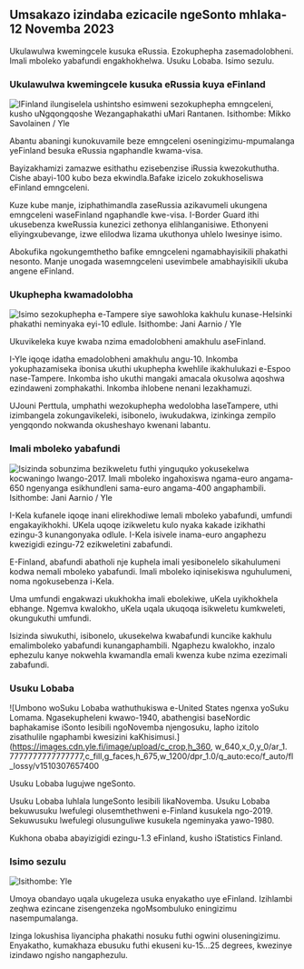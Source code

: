 ## Umsakazo izindaba ezicacile ngeSonto mhlaka-12 Novemba 2023

Ukulawulwa kwemingcele kusuka eRussia. Ezokuphepha zasemadolobheni. Imali mboleko yabafundi engakhokhelwa. Usuku Lobaba. Isimo sezulu.

### Ukulawulwa kwemingcele kusuka eRussia kuya eFinland

![IFinland ilungiselela ushintsho esimweni sezokuphepha emngceleni, kusho uNgqongqoshe Wezangaphakathi uMari Rantanen. Isithombe: Mikko Savolainen / Yle](https://images.cdn.yle.fi/image/upload/c_crop,h_2720,w_4836,x_0,y_450/ar_1.7777777777777777,c_fill,g_750,wh_1/0.q_auto:eco/f_auto/fl_lossy/v1695988171/39-11790926516b884859ee)

Abantu abaningi kunokuvamile beze emngceleni oseningizimu-mpumalanga yeFinland besuka eRussia ngaphandle kwama-visa.

Bayizakhamizi zamazwe esithathu ezisebenzise iRussia kwezokuthutha. Cishe abayi-100 kubo beza ekwindla.Bafake izicelo zokukhoseliswa eFinland emngceleni.

Kuze kube manje, iziphathimandla zaseRussia azikavumeli ukungena emngceleni waseFinland ngaphandle kwe-visa. I-Border Guard ithi ukusebenza kweRussia kunezici zethonya elihlanganisiwe. Ethonyeni eliyingxubevange, izwe elilodwa lizama ukuthonya uhlelo lwesinye isimo.

Abokufika ngokungemthetho bafike emngceleni ngamabhayisikili phakathi nesonto. Manje unogada wasemngceleni usevimbele amabhayisikili ukuba angene eFinland.

### Ukuphepha kwamadolobha

![Isimo sezokuphepha e-Tampere siye sawohloka kakhulu kunase-Helsinki phakathi neminyaka eyi-10 edlule. Isithombe: Jani Aarnio / Yle](https://images.cdn.yle.fi/image/upload/c_crop,h_2687,w_4777,x_1,y_258/ar_1.777777777777777,c_fill,g_faces,w_1_7.q_auto:eco/f_auto/fl_lossy/v1699517677/39-1197321654a95de6dbe7)

Ukuvikeleka kuye kwaba nzima emadolobheni amakhulu aseFinland.

I-Yle iqoqe idatha emadolobheni amakhulu angu-10. Inkomba yokuphazamiseka ibonisa ukuthi ukuphepha kwehlile ikakhulukazi e-Espoo nase-Tampere. Inkomba isho ukuthi mangaki amacala okusolwa aqoshwa ezindaweni zomphakathi. Inkomba ihlobene nenani lezakhamuzi.

UJouni Perttula, umphathi wezokuphepha wedolobha laseTampere, uthi izimbangela zokungavikeleki, isibonelo, iwukudakwa, izinkinga zempilo yengqondo nokwanda okusheshayo kwenani labantu.

### Imali mboleko yabafundi

![Isizinda sobunzima bezikweletu futhi yinguquko yokusekelwa kocwaningo lwango-2017. Imali mboleko ingahoxiswa ngama-euro angama-650 ngenyanga esikhundleni sama-euro angama-400 angaphambili. Isithombe: Jani Aarnio / Yle](https://images.cdn.yle.fi/image/upload/c_crop,h_3078,w_5472,x_0,y_557/ar_1.777777777777777,c_fill,g_faces,w_1_65.0q_auto:eco/f_auto/fl_lossy/v1694583672/39-1171262650149d3dfd0c)

I-Kela kufanele iqoqe inani elirekhodiwe lemali mboleko yabafundi, umfundi engakayikhokhi. UKela uqoqe izikweletu kulo nyaka kakade izikhathi ezingu-3 kunangonyaka odlule. I-Kela isivele inama-euro angaphezu kwezigidi ezingu-72 ezikweletini zabafundi.

E-Finland, abafundi abatholi nje kuphela imali yesibonelelo sikahulumeni kodwa nemali mboleko yabafundi. Imali mboleko iqinisekiswa nguhulumeni, noma ngokusebenza i-Kela.

Uma umfundi engakwazi ukukhokha imali ebolekiwe, uKela uyikhokhela ebhange. Ngemva kwalokho, uKela uqala ukuqoqa isikweletu kumkweleti, okungukuthi umfundi.

Isizinda siwukuthi, isibonelo, ukusekelwa kwabafundi kuncike kakhulu emalimboleko yabafundi kunangaphambili. Ngaphezu kwalokho, inzalo ephezulu kanye nokwehla kwamandla emali kwenza kube nzima ezezimali zabafundi.

### Usuku Lobaba

![Umbono woSuku Lobaba wathuthukiswa e-United States ngenxa yoSuku Lomama. Ngasekupheleni kwawo-1940, abathengisi baseNordic baphakamise iSonto lesibili ngoNovemba njengosuku, lapho izitolo zisathulile ngaphambi kwesizini kaKhisimusi.](https://images.cdn.yle.fi/image/upload/c_crop,h_360, w_640,x_0,y_0/ar_1. 7777777777777777,c_fill,g_faces,h_675,w_1200/dpr_1.0/q_auto:eco/f_auto/fl_lossy/v1510307657400

Usuku Lobaba lugujwe ngeSonto.

Usuku Lobaba luhlala lungeSonto lesibili likaNovemba. Usuku Lobaba bekuwusuku lwefulegi olusemthethweni e-Finland kusukela ngo-2019. Sekuwusuku lwefulegi olusunguliwe kusukela ngeminyaka yawo-1980.

Kukhona obaba abayizigidi ezingu-1.3 eFinland, kusho iStatistics Finland.

### Isimo sezulu

![ Isithombe: Yle](https://images.cdn.yle.fi/image/upload/c_crop,h_1080,w_1919,x_0,y_0/ar_1.77777777777777777,c_fill,g_faces,h_6710/0_pq2uto.:eco/f_auto/fl_lossy/v1699803736/39-11995176550f22164d93)

Umoya obandayo uqala ukugeleza usuka enyakatho uye eFinland. Izihlambi zeqhwa ezincane zisengenzeka ngoMsombuluko eningizimu nasempumalanga.

Izinga lokushisa liyancipha phakathi nosuku futhi ogwini oluseningizimu. Enyakatho, kumakhaza ebusuku futhi ekuseni ku-15\...25 degrees, kwezinye izindawo ngisho nangaphezulu.